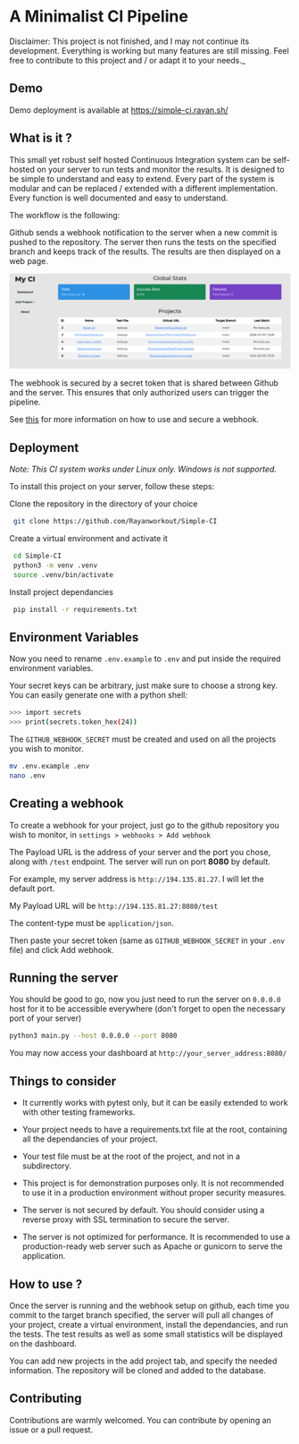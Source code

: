# A Minimalist CI Pipeline

Disclaimer: This project is not finished, and I may not continue its development. Everything is working but many features are still missing. Feel free to contribute to this project and / or adapt it to your needs._

## Demo

Demo deployment is available at https://simple-ci.rayan.sh/

## What is it ?
This small yet robust self hosted Continuous Integration system can be self-hosted on your server to run tests and monitor the results. It is designed to be simple to understand and easy to extend. Every part of the system is modular and can be replaced / extended with a different implementation. Every function is well documented and easy to understand.

The workflow is the following:

Github sends a webhook notification to the server when a new commit is pushed to the repository. The server then runs the tests on the specified branch and keeps track of the results. The results are then displayed on a web page.

![screenshot2](screenshot2.png)


The webhook is secured by a secret token that is shared between Github and the server. This ensures that only authorized users can trigger the pipeline.

See [this](https://docs.github.com/en/webhooks/using-webhooks/validating-webhook-deliveries) for more information on how to use and secure a webhook.

## Deployment

_Note: This CI system works under Linux only. Windows is not supported._

To install this project on your server, follow these steps:

Clone the repository in the directory of your choice
```bash
 git clone https://github.com/Rayanworkout/Simple-CI
```

Create a virtual environment and activate it
```bash
 cd Simple-CI
 python3 -m venv .venv
 source .venv/bin/activate
```
Install project dependancies
```bash
 pip install -r requirements.txt
```

## Environment Variables
Now you need to rename `.env.example` to `.env` and put inside the required environment variables.

Your secret keys can be arbitrary, just make sure to choose a strong key. You can easily generate one with a python shell:

```bash
>>> import secrets
>>> print(secrets.token_hex(24))
```
The `GITHUB_WEBHOOK_SECRET` must be created and used on all the projects you wish to monitor.

```bash
mv .env.example .env
nano .env
```

## Creating a webhook
To create a webhook for your project, just go to the github repository you wish to monitor, in `settings > webhooks > Add webhook`

The Payload URL is the address of your server and the port you chose, along with `/test` endpoint. The server will run on port **8080** by default.

For example, my server address is `http://194.135.81.27`. I will let the default port.

My Payload URL will be `http://194.135.81.27:8080/test`

The content-type must be `application/json`.

Then paste your secret token (same as `GITHUB_WEBHOOK_SECRET` in your `.env` file) and click Add webhook.

## Running the server

You should be good to go, now you just need to run the server on `0.0.0.0` host for it to be accessible everywhere (don't forget to open the necessary port of your server)

```bash
python3 main.py --host 0.0.0.0 --port 8080
```

You may now access your dashboard at `http://your_server_address:8080/`


## Things to consider

- It currently works with pytest only, but it can be easily extended to work with other testing frameworks.
- Your project needs to have a requirements.txt file at the root, containing all the dependancies of your project.
- Your test file must be at the root of the project, and not in a subdirectory.

- This project is for demonstration purposes only. It is not recommended to use it in a production environment without proper security measures.
- The server is not secured by default. You should consider using a reverse proxy with SSL termination to secure the server.
- The server is not optimized for performance. It is recommended to use a production-ready web server such as Apache or gunicorn to serve the application.



## How to use ?

Once the server is running and the webhook setup on github, each time you commit to the target branch specified, the server will pull all changes of your project, create a virtual environment, install the dependancies, and run the tests. The test results as well as some small statistics will be displayed on the dashboard.

You can add new projects in the add project tab, and specify the needed information. The repository will be cloned and added to the database.


## Contributing

Contributions are warmly welcomed. You can contribute by opening an issue or a pull request.
